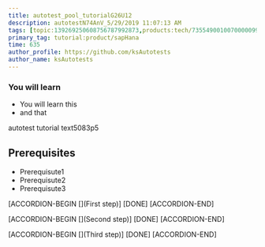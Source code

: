 ```yaml
---
title: autotest_pool_tutorialG26U12
description: autotestN74AnV_5/29/2019 11:07:13 AM
tags: [topic:139269250608756787992873,products:tech/73554900100700000996,tutorial:experience/advanced]
primary_tag: tutorial:product/sapHana
time: 635
author_profile: https://github.com/ksAutotests
author_name: ksAutotests
---
```

### You will learn
- You will learn this
- and that

autotest tutorial text5083p5

## Prerequisites
- Prerequisute1
- Prerequisute2
- Prerequisute3

[ACCORDION-BEGIN [](First step)]
[DONE]
[ACCORDION-END]

[ACCORDION-BEGIN [](Second step)]
[DONE]
[ACCORDION-END]

[ACCORDION-BEGIN [](Third step)]
[DONE]
[ACCORDION-END]

